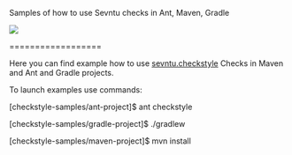 Samples  of how to use Sevntu checks in Ant, Maven, Gradle

[![][travis img]][travis]


==================

Here you can find example how to use [sevntu.checkstyle](https://github.com/sevntu-checkstyle/sevntu.checkstyle) Checks in Maven and Ant and Gradle projects. 

[travis]:http://travis-ci.org/sevntu-checkstyle/checkstyle-samples
[travis img]:https://secure.travis-ci.org/sevntu-checkstyle/checkstyle-samples.png

To launch examples use commands:

[checkstyle-samples/ant-project]$ ant checkstyle

[checkstyle-samples/gradle-project]$ ./gradlew

[checkstyle-samples/maven-project]$ mvn install
